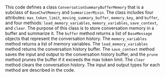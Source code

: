 This code defines a class `ConversationSummaryBufferMemory` that is a subclass of `BaseChatMemory` and `SummarizerMixin`. The class includes four attributes: `max_token_limit`, `moving_summary_buffer`, `memory_key`, and `buffer`, and four methods: `load_memory_variables`, `memory_variables`, `save_context`, and `clear`. The purpose of this class is to store conversation memory in a buffer and summarize it. The `buffer` method returns a list of `BaseMessage` objects that represent the conversation history. The `memory_variables` method returns a list of memory variables. The `load_memory_variables` method returns the conversation history buffer. The `save_context` method saves the input and output to the conversation history buffer, and the `prune` method prunes the buffer if it exceeds the max token limit. The `clear` method clears the conversation history. The input and output types for each method are described in the code.

